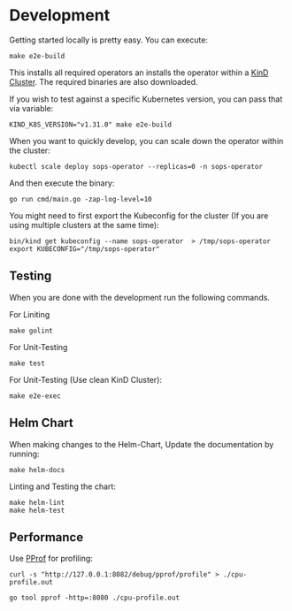 # Development

Getting started locally is pretty easy. You can execute:

```shell
make e2e-build
```

This installs all required operators an installs the operator within a [KinD Cluster](https://kind.sigs.k8s.io/). The required binaries are also downloaded.

If you wish to test against a specific Kubernetes version, you can pass that via variable:

```shell
KIND_K8S_VERSION="v1.31.0" make e2e-build
```

When you want to quickly develop, you can scale down the operator within the cluster:

```shell
kubectl scale deploy sops-operator --replicas=0 -n sops-operator
```

And then execute the binary:

```shell
go run cmd/main.go -zap-log-level=10
```

You might need to first export the Kubeconfig for the cluster (If you are using multiple clusters at the same time):

```shell
bin/kind get kubeconfig --name sops-operator  > /tmp/sops-operator
export KUBECONFIG="/tmp/sops-operator"
```

## Testing

When you are done with the development run the following commands.

For Liniting

```shell
make golint
```

For Unit-Testing

```shell
make test
```

For Unit-Testing (Use clean KinD Cluster):

```shell
make e2e-exec
```

## Helm Chart

When making changes to the Helm-Chart, Update the documentation by running:

```shell
make helm-docs
```

Linting and Testing the chart:

```shell
make helm-lint
make helm-test
```

## Performance

Use [PProf](https://book.kubebuilder.io/reference/pprof-tutorial) for profiling:

```shell
curl -s "http://127.0.0.1:8082/debug/pprof/profile" > ./cpu-profile.out

go tool pprof -http=:8080 ./cpu-profile.out
```
